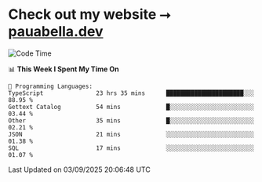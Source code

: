 # Check out my website ⭢ [pauabella.dev](https://pauabella.dev)

<!--START_SECTION:waka-->
![Code Time](http://img.shields.io/badge/Code%20Time-4%2C749%20hrs%2039%20mins-blue)

📊 **This Week I Spent My Time On** 

```text
💬 Programming Languages: 
TypeScript               23 hrs 35 mins      ██████████████████████░░░   88.95 % 
Gettext Catalog          54 mins             █░░░░░░░░░░░░░░░░░░░░░░░░   03.44 % 
Other                    35 mins             █░░░░░░░░░░░░░░░░░░░░░░░░   02.21 % 
JSON                     21 mins             ░░░░░░░░░░░░░░░░░░░░░░░░░   01.38 % 
SQL                      17 mins             ░░░░░░░░░░░░░░░░░░░░░░░░░   01.07 % 
```


 Last Updated on 03/09/2025 20:06:48 UTC
<!--END_SECTION:waka-->
